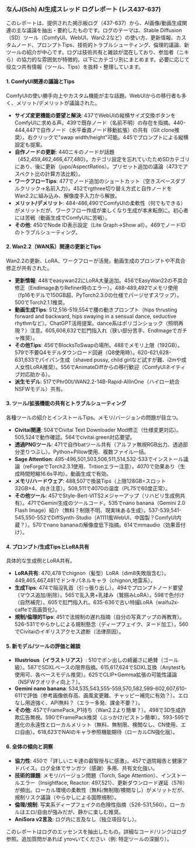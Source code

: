 ### なんJ(5ch) AI生成スレッド ログレポート (レス437-637)

このレポートは、提供された掲示板ログ（437-637）から、AI画像/動画生成関連の主な議論を抽出・要約したものです。ログのテーマは、Stable Diffusion（SD）ツール（ComfyUI、WebUI、Wan2.2など）の使い方、更新情報、カスタムノード、プロンプトTips、技術的トラブルシューティング、倫理的議論、新ツールの紹介が中心です。ログは技術共有と雑談が混在しており、参加者（ニキら）の協力的な雰囲気が特徴的。以下にカテゴリ別にまとめます。必要に応じて役立つ共有情報（ツール、Tips）を抜粋・整理しています。

#### 1. ComfyUI関連の議論とTips
ComfyUIの使い勝手向上やカスタム機能が主な話題。WebUIからの移行者も多く、メリット/デメリットが議論された。
- **サイズ変更機能の要望と解決**: 437でWebUIの縦横サイズ交換ボタンをComfyUIに求める声。439で既存ノード（名前不明）の存在を指摘。440-444,447で自作ノード（水平垂直ノード移動拡張）の共有（Git clone推奨）。右クリックで"swap width/height"可能。445でプロンプトによる縦横設定も提案。
- **自作ノードの更新**: 440ニキのノードが話題（452,459,462,466,477,480）。カテゴリ設定を忘れていたためSDカテゴリにあり、後に更新（jupo/AspectRatios）。プリセット追加の議論（473でアスペクト比の計算方法比較）。
- **ワークフローTips**: 477でノード追加のショートカット（空きスペースダブルクリック→名前入力）。452でrgthree切り替え方式と自作ノードをWan2.2に組み込み、解像度手入力から解放。
- **メリット/デメリット**: 484-486,490でComfyUIの柔軟性（何でもできる）がメリットだが、ワークフロー作成が楽しくなり生成が本末転倒に。初心者には苦戦（動画生成でComfyUIに苦戦）。
- **その他**: 450でNode ID表示設定（Lite Graph→Show all）。469でノードIDのトラブルシューティング。

#### 2. Wan2.2（WAN系）関連の更新とTips
Wan2.2の更新、LoRA、ワークフローが活発。動画生成のプロンプトや不具合修正が共有された。
- **更新情報**: 448でeasywan22にLoRA大量追加。456でEasyWan22の不具合修正（EndImageありRefiner時のエラー）。488-489,492でメモリ使用（fp16モデルで150GB超、PyTorch2.3.0の仕様でパージせずスワップ）。500でTorch2.1.1推奨。
- **動画生成Tips**: 512,516-519,554で腰の動きプロンプト（hips thrusting forward and backward, hips swaying in a sensual dance, seductive rhythmなど）。ChatGPT活用提案。dance系はポリゴンショック（照明再現？）注意。605,608,632で肛門指入れ（狭い部分苦手、EndImageでガチャ推奨）。
- **その他Tips**: 456でBlocksToSwapの場所。488でメモリ上限（192GB）。579で不要Q4モデルダウンロード回避（Q8使用時）。620-621,628-631,633でパイパン生成（shaved pussy, child girlなど試すが難、i2mや成人女性LoRA推奨）。556でAnimateDiffからの移行歓迎（ComfyUIネイティブ対応助かる）。
- **派生モデル**: 517でPhr00t/WAN2.2-14B-Rapid-AllInOne（ハイロー統合NSFWモデル）共有。

#### 3. ツール/拡張機能の共有とトラブルシューティング
各種ツールの紹介とインストールTips。メモリ/バージョンの問題が目立つ。
- **Civitai関連**: 504でCivitai Text Downloader Mod修正（仕様変更対応）。505,524で動作確認。564でcivitai.green対応要望。
- **透過PNGツール**: 471で自作batツール共有（アルファ無視RGB出力、透過部分塗りつぶし）。Python+Pillow使用、複数ファイル一括。
- **Sage Attention**: 495-496,501,503,506,511,514,532-533でインストール議論（reForgeでTorch2.3.1使用、Tritionエラー注意）。4070で効果あり（生成時間短縮16.6s平均）。動画生成で有効。
- **メモリ/ハードウェア**: 488,507で換装Tips（上限128GB=スロット32GB×4、向き注意）。508,511で4070の温度（PL75で60度正常）。
- **その他ツール**: 457でStyle-Bert-VITS2メジャーアップ（リハビリ生成例共有）。471でGemini生成のツールコード。535でnano banana（Gemini 2.0 Flash Image）紹介（無料？制限不明、現実味ある生成）。537-539,541-545,550-552でDiffSynth-Studio（A1111風WebUI、中国製？ComfyUI内蔵？）。570でnano bananaの解像度低下指摘。614でmmaudio（効果音付け）。

#### 4. プロンプト/生成TipsとLoRA共有
具体的な生成例とLoRA共有。
- **LoRA共有**: 470,478でchignon（髪型）LoRA（dim8失敗版含む）。449,465,467,481でドンキパネルキャラ（chignon,地雷系）。
- **生成Tips**: 474で陥没乳首（引っ張り出し）。494でプロンプトノード要望（マウス追加/削除）。565で乱入男+乳揉み（鷲掴みLoRA）。598で色付け（自然補完）。605で肛門指入れ。635-636で古い特撮LoRA（waifu2x-caffeで高画質化）。
- **規制/倫理的Tips**: 451で法規制の遅れ指摘（自分の写真アップの再教育）。526-531でやらかしによる規制懸念（ディープフェイク、ヌード加工）。560でCivitaiのイギリスアクセス遮断（法律原因）。

#### 5. 新モデル/ツールの評価と雑談
- **Illustrious（イラストリアス）**: 510でポン出しの綺麗さに絶賛（ゴール級）。587でSDXLベースの限界指摘。615,617,624でSDXL互換（Anytestも使用可、各ベースモデル推奨）。625でCLIP+Gemma拡張の可能性議論（NSFWクオリティ向上？）。
- **Gemini nano banana**: 534,535,543,555-559,570,582,599-602,607,610-611で評価（参考画像依存高、画風変更難、チャッピー補完に有効？）。エロなし用途強く、API無料？（エラー多発、課金不要？）。
- **その他**: 457でFramePack_P1待ち（Wan2.2より簡単？）。498で3D生成詐欺広告無視。590でFramePack推奨（ぶっかけ/ピストン簡単）。593-595で進化の永遠性とローカルメリット（無料、無制限、検閲なし、CN使用、エロ自由）。618,623でNAIのキャラ参照機能期待（ローカルCN強化版）。

#### 6. 全体の傾向と洞察
- **協力性**: 450で「詳しいニキ達の叡智授与に感激」。457で退院報告と健康アドバイス。ログ全体でサンガツ（感謝）多用、共有文化強い。
- **技術的課題**: メモリ/バージョン問題（Torch, Sage Attention）、インストールエラー（Insightface, Reactor: 497,521）、更新ダウンロード遅延（576）が頻出。ローカル環境の柔軟性（無料/無制限/検閲なし）がメリットだが、規制リスク議論（やらかしによる国際規制）。
- **倫理/規制**: 写実系ディープフェイクの危険性指摘（526-531,560）。ローカルはエロ/自由が強みだが、静かに楽しむ推奨。
- **AniSora v2言及**: ログ内に言及なし（独立項目なし）。

このレポートはログのエッセンスを抽出したもの。詳細なコード/リンクはログ参照。追加質問があれば уточいてください（例: 特定ツールの深掘り）。